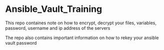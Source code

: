 # Ansible_Vault_Training

This repo containes note on how to encrypt, decrypt your files, variables, password, username and ip address of the servers

The repo also contains important information on how to rekey your ansible vault password  
